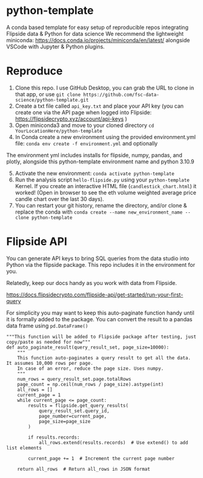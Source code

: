 # python-template
 A conda based template for easy setup of reproducible repos integrating Flipside data & Python for data science
 We recommend the lightweight miniconda: https://docs.conda.io/projects/miniconda/en/latest/ alongside VSCode with Jupyter & Python plugins.

# Reproduce 

1. Clone this repo. I use GitHub Desktop, you can grab the URL to clone in that app, or use `git clone https://github.com/fsc-data-science/python-template.git`
2. Create a txt file called `api_key.txt` and place your API key (you can create one via the API page when logged into Flipside: https://flipsidecrypto.xyz/account/api-keys )
3. Open miniconda3  and move to your cloned directory `cd YourLocationHere/python-template`
4. In Conda create a new environment using the provided environment.yml file: `conda env create -f environment.yml` and optionally 

The environment yml includes installs for flipside, numpy, pandas, and plotly, alongside this python-template environment name and python 3.10.9

5. Activate the new environment: `conda activate python-template` 
6. Run the analysis script `hello-flipside.py` using your `python-template` Kernel. If you create an interactive HTML file (`candlestick_chart.html`) it worked! (Open in browser to see the eth volume weighted average price candle chart over the last 30 days).
7. You can restart your git history, rename the directory, and/or clone & replace the conda with `conda create --name new_environment_name --clone python-template` 

# Flipside API 

You can generate API keys to bring SQL queries from the data studio into Python 
via the flipside package. This repo includes it in the environment for you.

Relatedly, keep our docs handy as you work with data from Flipside. 

https://docs.flipsidecrypto.com/flipside-api/get-started/run-your-first-query

For simplicity you may want to keep this auto-paginate function handy until it is formally added to the package. You can convert the result to a pandas data frame using `pd.DataFrame()`

```
"""This function will be added to Flipside package after testing, just copy/paste as needed for now"""
def auto_paginate_result(query_result_set, page_size=10000):
    """
    This function auto-paginates a query result to get all the data. It assumes 10,000 rows per page.
    In case of an error, reduce the page size. Uses numpy.
    """
    num_rows = query_result_set.page.totalRows
    page_count = np.ceil(num_rows / page_size).astype(int)
    all_rows = []
    current_page = 1
    while current_page <= page_count:
        results = flipside.get_query_results(
            query_result_set.query_id,
            page_number=current_page,
            page_size=page_size
        )

        if results.records:
            all_rows.extend(results.records)  # Use extend() to add list elements

        current_page += 1  # Increment the current page number

    return all_rows  # Return all_rows in JSON format
```

